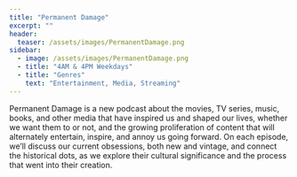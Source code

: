 ```yaml
---
title: "Permanent Damage"
excerpt: ""
header:
  teaser: /assets/images/PermanentDamage.png
sidebar:
  - image: /assets/images/PermanentDamage.png
  - title: "4AM & 4PM Weekdays"
  - title: "Genres"
    text: "Entertainment, Media, Streaming"
---
```


Permanent Damage is a new podcast about the movies, TV series, music, books, and other media that have inspired us and shaped our lives, whether we want them to or not, and the growing proliferation of content that will alternately entertain, inspire, and annoy us going forward. On each episode, we’ll discuss our current obsessions, both new and vintage, and connect the historical dots, as we explore their cultural significance and the process that went into their creation.
